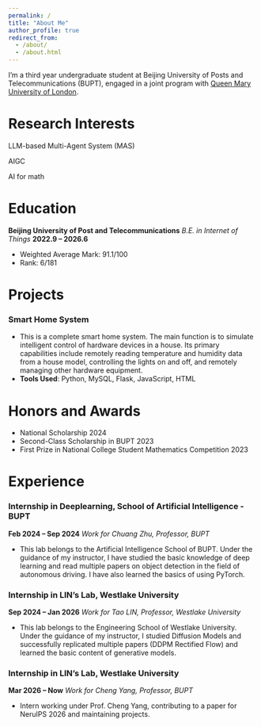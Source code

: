 ```yaml
---
permalink: /
title: "About Me"
author_profile: true
redirect_from: 
  - /about/
  - /about.html
---
```

I’m a third year undergraduate student at Beijing University of Posts and Telecommunications (BUPT), engaged in a joint program with [Queen Mary University of London](https://www.qmul.ac.uk/).

# Research Interests

LLM-based Multi-Agent System (MAS)

AIGC

AI for math

# Education

**Beijing University of Post and Telecommunications**
*B.E. in Internet of Things*   **2022.9 – 2026.6**

- Weighted Average Mark: 91.1/100
- Rank: 6/181

# Projects

### Smart Home System

- This is a complete smart home system. The main function is to simulate intelligent control of hardware devices in a house. Its primary capabilities include remotely reading temperature and humidity data from a house model, controlling the lights on and off, and remotely managing other hardware equipment.
- **Tools Used**: Python, MySQL, Flask, JavaScript, HTML

# Honors and Awards

- National Scholarship 2024
- Second-Class Scholarship in BUPT 2023
- First Prize in National College Student Mathematics Competition 2023

# Experience

### Internship in Deeplearning, School of Artificial Intelligence - BUPT

**Feb 2024 – Sep 2024** _Work for Chuang Zhu, Professor, BUPT_

- This lab belongs to the Artificial Intelligence School of BUPT. Under the guidance of my instructor, I have studied the basic knowledge of deep learning and read multiple papers on object detection in the field of autonomous driving. I have also learned the basics of using PyTorch.

### Internship in LIN’s Lab, Westlake University

**Sep 2024 – Jan 2026**
_Work for Tao LIN, Professor, Westlake University_

- This lab belongs to the Engineering School of Westlake University. Under the guidance of my instructor, I studied Diffusion Models and successfully replicated multiple papers (DDPM Rectified Flow) and learned the basic content of generative models.

### Internship in LIN’s Lab, Westlake University

**Mar 2026 – Now**
_Work for Cheng Yang, Professor, BUPT_

- Intern working under Prof. Cheng Yang, contributing to a paper for NeruIPS 2026 and maintaining projects.
